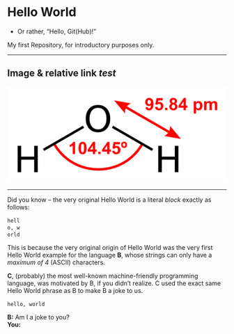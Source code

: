 # Hello World #
* Or rather, “Hello, Git(Hub)!”

My first Repository, for introductory purposes only.

---

## Image & relative link _test_ ##
![H2O_2D_labelled.svg](nested/folders/../folders/H2O_2D_labelled.svg)

---

Did you know – the very original Hello World is a literal *block* exactly as follows:
```
hell
o, w
orld
```

This is because the very original origin of Hello World was the very first Hello World example for the language **B**, whose strings can only have a _maximum of 4_ (ASCII) characters.

__C__, (probably) the most well-known machine-friendly programming language, was motivated by B, if you didn’t realize. C used the exact same Hello World phrase as B to make B a joke to us.
```
hello, world
```

**B:** Am I a joke to you?\
**You:**